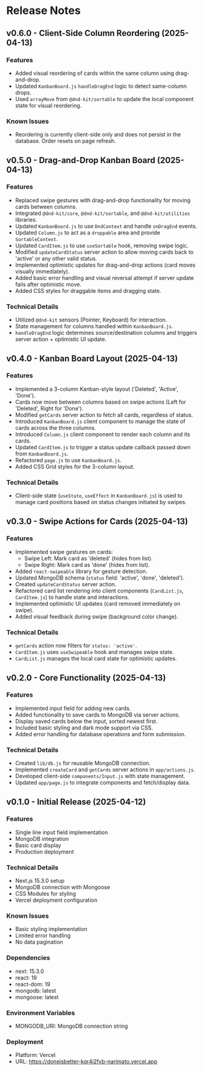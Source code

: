 # Release Notes

## v0.6.0 - Client-Side Column Reordering (2025-04-13)

### Features
- Added visual reordering of cards within the same column using drag-and-drop.
- Updated `KanbanBoard.js` `handleDragEnd` logic to detect same-column drops.
- Used `arrayMove` from `@dnd-kit/sortable` to update the local component state for visual reordering.

### Known Issues
- Reordering is currently client-side only and does not persist in the database. Order resets on page refresh.

## v0.5.0 - Drag-and-Drop Kanban Board (2025-04-13)

### Features
- Replaced swipe gestures with drag-and-drop functionality for moving cards between columns.
- Integrated `@dnd-kit/core`, `@dnd-kit/sortable`, and `@dnd-kit/utilities` libraries.
- Updated `KanbanBoard.js` to use `DndContext` and handle `onDragEnd` events.
- Updated `Column.js` to act as a `droppable` area and provide `SortableContext`.
- Updated `CardItem.js` to use `useSortable` hook, removing swipe logic.
- Modified `updateCardStatus` server action to allow moving cards back to 'active' or any other valid status.
- Implemented optimistic updates for drag-and-drop actions (card moves visually immediately).
- Added basic error handling and visual reversal attempt if server update fails after optimistic move.
- Added CSS styles for draggable items and dragging state.

### Technical Details
- Utilized `@dnd-kit` sensors (Pointer, Keyboard) for interaction.
- State management for columns handled within `KanbanBoard.js`.
- `handleDragEnd` logic determines source/destination columns and triggers server action + optimistic UI update.

## v0.4.0 - Kanban Board Layout (2025-04-13)

### Features
- Implemented a 3-column Kanban-style layout ('Deleted', 'Active', 'Done').
- Cards now move between columns based on swipe actions (Left for 'Deleted', Right for 'Done').
- Modified `getCards` server action to fetch all cards, regardless of status.
- Introduced `KanbanBoard.js` client component to manage the state of cards across the three columns.
- Introduced `Column.js` client component to render each column and its cards.
- Updated `CardItem.js` to trigger a status update callback passed down from `KanbanBoard.js`.
- Refactored `page.js` to use `KanbanBoard.js`.
- Added CSS Grid styles for the 3-column layout.

### Technical Details
- Client-side state (`useState`, `useEffect` in `KanbanBoard.js`) is used to manage card positions based on status changes initiated by swipes.

## v0.3.0 - Swipe Actions for Cards (2025-04-13)

### Features
- Implemented swipe gestures on cards:
  - Swipe Left: Mark card as 'deleted' (hides from list).
  - Swipe Right: Mark card as 'done' (hides from list).
- Added `react-swipeable` library for gesture detection.
- Updated MongoDB schema (`status` field: 'active', 'done', 'deleted').
- Created `updateCardStatus` server action.
- Refactored card list rendering into client components (`CardList.js`, `CardItem.js`) to handle state and interactions.
- Implemented optimistic UI updates (card removed immediately on swipe).
- Added visual feedback during swipe (background color change).

### Technical Details
- `getCards` action now filters for `status: 'active'`.
- `CardItem.js` uses `useSwipeable` hook and manages swipe state.
- `CardList.js` manages the local card state for optimistic updates.

## v0.2.0 - Core Functionality (2025-04-13)

### Features
- Implemented input field for adding new cards.
- Added functionality to save cards to MongoDB via server actions.
- Display saved cards below the input, sorted newest first.
- Included basic styling and dark mode support via CSS.
- Added error handling for database operations and form submission.

### Technical Details
- Created `lib/db.js` for reusable MongoDB connection.
- Implemented `createCard` and `getCards` server actions in `app/actions.js`.
- Developed client-side `components/Input.js` with state management.
- Updated `app/page.js` to integrate components and fetch/display data.

## v0.1.0 - Initial Release (2025-04-12)

### Features
- Single line input field implementation
- MongoDB integration
- Basic card display
- Production deployment

### Technical Details
- Next.js 15.3.0 setup
- MongoDB connection with Mongoose
- CSS Modules for styling
- Vercel deployment configuration

### Known Issues
- Basic styling implementation
- Limited error handling
- No data pagination

### Dependencies
- next: 15.3.0
- react: 19
- react-dom: 19
- mongodb: latest
- mongoose: latest

### Environment Variables
- MONGODB_URI: MongoDB connection string

### Deployment
- Platform: Vercel
- URL: https://doneisbetter-kqr4i2fxb-narimato.vercel.app
